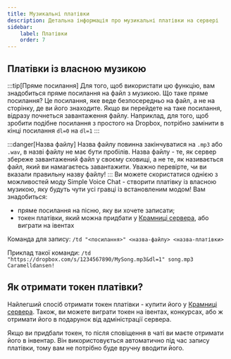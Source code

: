 ```yaml
---
title: Музикальні платівки
description: Детальна інформація про музикальні платівки на сервері
sidebar:
    label: Платівки
    order: 7
---
```


## Платівки із власною музикою

:::tip[Пряме посилання]
Для того, щоб використати цю функцію, вам знадобиться пряме посилання на файл з музикою. Що таке пряме посилання? Це посилання, яке веде безпосередньо на файл, а не на сторінку, де ви його знаходите. Якщо ви перейдете на таке посилання, відразу почнеться завантаження файлу. Наприклад, для того, щоб зробити подібне посилання з простого на Dropbox, потрібно замінити в кінці посилання `dl=0` на `dl=1`
:::

:::danger[Назва файлу]
Назва файлу повинна закінчуватися на `.mp3` або `.wav`, в назві файлу не має бути пробілів. Назва файлу - те, як сервер збереже завантажений файл у своєму сховищі, а не те, як називається файл, який ви намагаєтесь завантажити. Уважно перевірте, чи ви вказали правильну назву файлу!
:::
Ви можете скористатися однією з можливостей моду Simple Voice Chat - створити платівку із власною музикою, яку будуть чути усі гравці із встановленим модом!
Вам знадобиться:
- пряме посилання на пісню, яку ви хочете записати;
- токен платівки, який можна придбати у [Крамниці сервера](https://www.uaproject.xyz/shop), або виграти на івентах

Команда для запису: `/td "<посилання>" <назва-файлу> <назва-платівки>`

Приклад такої команди: `/td "https://dropbox.com/s/1234567890/MySong.mp3&dl=1" song.mp3 Caramelldansen!`

## Як отримати токен платівки?
Найлегший спосіб отримати токен платівки - купити його у [Крамниці сервера](https://www.uaproject.xyz/shop). Також, ви можете виграти токен на івентах, конкурсах, або ж отримати його в подарунок від адміністрації сервера.

Якщо ви придбали токен, то після сповіщення в чаті ви маєте отримати його в інвентар. Він використовується автоматично під час запису платівки, тому вам не потрібно буде вручну вводити його.